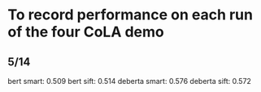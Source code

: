 # To record performance on each run of the four CoLA demo

## 5/14
bert smart: 0.509
bert sift: 0.514
deberta smart: 0.576
deberta sift: 0.572



